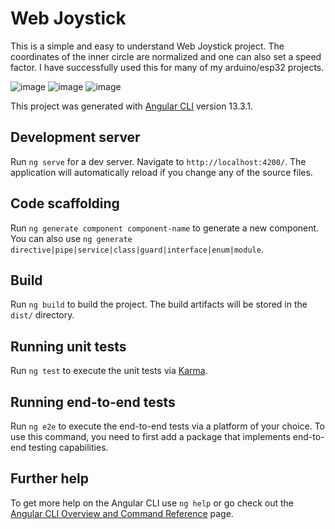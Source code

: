 # Web Joystick

This is a simple and easy to understand Web Joystick project. The coordinates of the inner circle are normalized and one can also set a speed factor. I have successfully used this for many of my arduino/esp32 projects.

![image](https://github.com/cekocvetkov/web-joystick/assets/7689051/ebb6b423-88e0-4686-9d40-315b3744b04d)
![image](https://github.com/cekocvetkov/web-joystick/assets/7689051/29cfb995-d12d-43e9-94db-8946c8d483d2)
![image](https://github.com/cekocvetkov/web-joystick/assets/7689051/feb8086f-aa85-4b9d-9761-03d7b9a55eaf)



This project was generated with [Angular CLI](https://github.com/angular/angular-cli) version 13.3.1.

## Development server

Run `ng serve` for a dev server. Navigate to `http://localhost:4200/`. The application will automatically reload if you change any of the source files.

## Code scaffolding

Run `ng generate component component-name` to generate a new component. You can also use `ng generate directive|pipe|service|class|guard|interface|enum|module`.

## Build

Run `ng build` to build the project. The build artifacts will be stored in the `dist/` directory.

## Running unit tests

Run `ng test` to execute the unit tests via [Karma](https://karma-runner.github.io).

## Running end-to-end tests

Run `ng e2e` to execute the end-to-end tests via a platform of your choice. To use this command, you need to first add a package that implements end-to-end testing capabilities.

## Further help

To get more help on the Angular CLI use `ng help` or go check out the [Angular CLI Overview and Command Reference](https://angular.io/cli) page.
